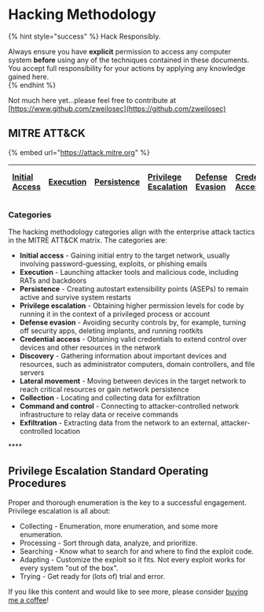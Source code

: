 # Hacking Methodology

{% hint style="success" %}
Hack Responsibly.

Always ensure you have **explicit** permission to access any computer system **before** using any of the techniques contained in these documents.  You accept full responsibility for your actions by applying any knowledge gained here.  
{% endhint %}

Not much here yet...please feel free to contribute at [https://www.github.com/zweilosec](https://github.com/zweilosec)

## MITRE ATT&CK

{% embed url="https://attack.mitre.org" %}

| [Initial Access](https://attack.mitre.org/tactics/TA0001) | [Execution](https://attack.mitre.org/tactics/TA0002) | [Persistence](https://attack.mitre.org/tactics/TA0003) | [Privilege Escalation](https://attack.mitre.org/tactics/TA0004) | [Defense Evasion](https://attack.mitre.org/tactics/TA0005) | [Credential Access](https://attack.mitre.org/tactics/TA0006) | [Discovery](https://attack.mitre.org/tactics/TA0007) | [Lateral Movement](https://attack.mitre.org/tactics/TA0008) | [Collection](https://attack.mitre.org/tactics/TA0009) | [Command and Control](https://attack.mitre.org/tactics/TA0011) | [Exfiltration](https://attack.mitre.org/tactics/TA0010) | [Impact](https://attack.mitre.org/tactics/TA0040) |
| :--- | :--- | :--- | :--- | :--- | :--- | :--- | :--- | :--- | :--- | :--- | :--- |


### Categories

The hacking methodology categories align with the enterprise attack tactics in the MITRE ATT&CK matrix. The categories are:

* **Initial access** - Gaining initial entry to the target network, usually involving password-guessing, exploits, or phishing emails
* **Execution** - Launching attacker tools and malicious code, including RATs and backdoors
* **Persistence** - Creating autostart extensibility points \(ASEPs\) to remain active and survive system restarts
* **Privilege escalation** - Obtaining higher permission levels for code by running it in the context of a privileged process or account
* **Defense evasion** - Avoiding security controls by, for example, turning off security apps, deleting implants, and running rootkits
* **Credential access** - Obtaining valid credentials to extend control over devices and other resources in the network
* **Discovery** - Gathering information about important devices and resources, such as administrator computers, domain controllers, and file servers
* **Lateral movement** - Moving between devices in the target network to reach critical resources or gain network persistence
* **Collection** - Locating and collecting data for exfiltration
* **Command and control** - Connecting to attacker-controlled network infrastructure to relay data or receive commands
* **Exfiltration** - Extracting data from the network to an external, attacker-controlled location

\*\*\*\*

## Privilege Escalation Standard Operating Procedures

Proper and thorough enumeration is the key to a successful engagement. Privilege escalation is all about:

* Collecting - Enumeration, more enumeration, and some more enumeration.
* Processing - Sort through data, analyze, and prioritize.
* Searching - Know what to search for and where to find the exploit code.
* Adapting - Customize the exploit so it fits. Not every exploit works for every system "out of the box".
* Trying - Get ready for \(lots of\) trial and error.

If you like this content and would like to see more, please consider [buying me a coffee](https://www.buymeacoffee.com/zweilosec)!

